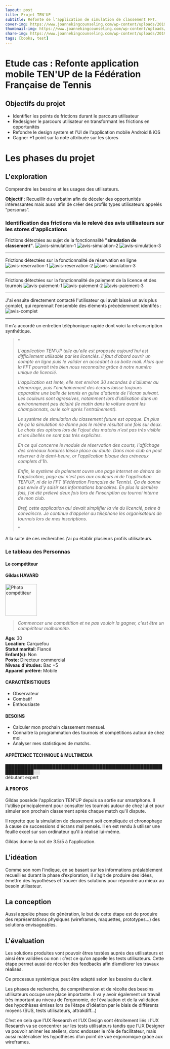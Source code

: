 ```yaml
---
layout: post
title: Projet TEN'UP
subtitle: Refonte de l'application de simulation de classement FFT.
cover-img: https://www.joannekingcounseling.com/wp-content/uploads/2019/01/145819.jpg
thumbnail-img: https://www.joannekingcounseling.com/wp-content/uploads/2019/01/145819.jpg
share-img: https://www.joannekingcounseling.com/wp-content/uploads/2019/01/145819.jpg
tags: [books, test]
---
```


# Etude cas : Refonte application mobile TEN'UP de la Fédération Française de Tennis

## Objectifs du projet

* Identifier les points de frictions durant le parcours utilisateur
* Redesigner le parcours utilisateur en transformant les frictions en opportunités
* Refondre le design system et l'UI de l'application mobile Android & iOS
* Gagner +1 point sur la note attribuée sur les stores
 

# Les phases du projet

## **L'exploration**
Comprendre les besoins et les usages des utilisateurs.

__Objectif__ : Recueillir du verbatim afin de déceler des opportunités intéressantes mais aussi afin de créer des profils types utilisateurs appelés “personas”.

### Identification des frictions via le relevé des avis utilisateurs sur les stores d'applications

Frictions détectées au sujet de la fonctionnalité **"simulation de classement"**.
![avis-simulation-1](../assets/img/TENUP/avis-simulation-1.png "Avis fonctionnalité silmulation classement n°1")
![avis-simulation-2](../assets/img/TENUP/avis-simulation-2.png "Avis fonctionnalité silmulation classement n°2")
![avis-simulation-3](../assets/img/TENUP/avis-simulation-3.png "Avis fonctionnalité silmulation classement n°3")

___

Frictions détectées sur la fonctionnalité de réservation en ligne
![avis-reservation-1](../assets/img/TENUP/avis-reservation-1.png "Avis fonctionnalité réservation n°1")
![avis-reservation-2](../assets/img/TENUP/avis-reservation-2.png "Avis fonctionnalité réservation n°2")
![avis-simulation-3](../assets/img/TENUP/avis-reservation-3.png "Avis fonctionnalité réservation n°3")

___

Frictions détectées sur la fonctionnalité de paiement de la licence et des tournois
![avis-paiement-1](../assets/img/TENUP/avis-paiement-1.png "Avis fonctionnalité paiement n°1")
![avis-paiement-2](../assets/img/TENUP/avis-paiement-2.png "Avis fonctionnalité paiement n°2")
![avis-paiement-3](../assets/img/TENUP/avis-paiement-3.png "Avis fonctionnalité paiement n°3")

---

J'ai ensuite directement contacté l'utilisateur qui avait laissé un avis plus complet, qui reprennait l'ensemble des éléments précédemment identifés : 
![avis-complet](../assets/img/TENUP/avis-complet.png "Avis fonctionnalité paiement n°3")

---

Il m'a accordé un entretien téléphonique rapide dont voici la retranscription synthétique.

> "
> 
> _L'application TEN'UP telle qu'elle est proposée aujourd'hui est difficilement utilisable par les licenciés. Il faut d'abord ouvrir un compte en ligne puis le valider en accédant à sa boite mail. Alors que la FFT pourrait très bien nous reconnaitre grâce à notre numéro unique de licencié._
>
> _L'application est lente, elle met environ 30 secondes à s'allumer au démarrage, puis l'enchainement des écrans laisse toujours apparaitre une balle de tennis en guise d'attente de l'écran suivant.
Les couleurs sont agressives, notamment lors d'utilisation dans un environnement peu éclairé (le matin dans la voiture avant les championnats, ou le soir après l'entraînement)._
>
> _Le système de simulation du classement future est opaque. En plus de ça la simulation ne donne pas le même résultat une fois sur deux. Le choix des options lors de l'ajout des matchs n'est pas très visible et les libellés ne sont pas très explicites._
>
> _En ce qui concerne le module de réservation des courts, l'affichage des crénéaux horaires laisse place au doute. Dans mon club on peut réserver à la demi-heure, or l'application bloque des créneaux complets d'1h._
>
> _Enfin, le système de paiement ouvre une page internet en dehors de l'application, page qui n'est pas aux couleurs ni de l'application TEN'UP, ni de la FFT (Fédération Française de Tennis). Ça de donne pas envie d'y saisir ses informations bancaires.
En plus la dernière fois, j'ai été prélevé deux fois lors de l'inscription au tournoi interne de mon club._
>
> _Bref, cette application qui devait simplifier la vie du licencié, peine à convaincre. Je continue d'appeler au téléphone les organisateurs de tournois lors de mes inscriptions._
> 
> "

A la suite de ces recherches j'ai pu établir plusieurs profils utilisateurs.

### Le tableau des Personnas

#### __Le compétiteur__

#### Gildas HAVARD
<img src="../assets/img/TENUP/personnas_competiteur.jpeg" alt="Photo compétiteur" height="100"/>

> _Commencer une compétition et ne pas vouloir la gagner, c'est être un compétiteur malhonnête._

**Age:** 30<br> 
**Location:** Carquefou<br> 
**Statut marital:** Fiancé<br> 
**Enfant(s):** Non<br> 
**Poste:** Directeur commercial<br> 
**Niveau d'études:** Bac +5<br>
**Appareil préféré:** Mobile

#### CARACTÉRISTIQUES
* Observateur
* Combatif
* Enthousiaste

#### BESOINS

* Calculer mon prochain classement mensuel.
* Connaitre la programmation des tournois et compétitions autour de chez moi.
* Analyser mes statistiques de matchs.


#### APPÉTENCE TECHNIQUE & MULTIMEDIA
███████████████████████████████████████████████████████████░░<br> 
débutant                                                                                                                                      expert

#### À PROPOS

Gildas possède l'application TEN'UP depuis sa sortie sur smartphone.
Il l'utilise principalement pour consulter les tournois autour de chez lui et pour simuler son prochain classement après chaque match qu'il dispute.

Il regrette que la simulation de classement soit compliquée et chronophage à cause de successions d'écrans mal pensés.
Il en est rendu à utiliser une feuille excel sur son ordinateur qu'il à réalisé lui-même.

Gildas donne la not de 3.5/5 à l'application.

## **L'idéation**
Comme son nom l’indique, en se basant sur les informations préalablement recueillies durant la phase d’exploration, il s’agit de produire des idées, émettre des hypothèses et trouver des solutions pour répondre au mieux au besoin utilisateur.

## **La conception**
Aussi appelée phase de génération, le but de cette étape est de produire des représentations physiques (wireframes, maquettes, prototypes…) des solutions envisageables.


## **L'évaluation**
Les solutions produites vont pouvoir êtres testées auprès des utilisateurs et ainsi être validées ou non : c’est ce qu’on appelle les tests utilisateurs. Cette étape permet aussi de récolter des feedbacks afin d’améliorer les travaux réalisés.

Ce processus systémique peut être adapté selon les besoins du client.

Les phases de recherche, de compréhension et de récolte des besoins utilisateurs occupe une place importante. Il va y avoir également un travail très important au niveau de l’ergonomie, de l’évaluation et de la validation des hypothèses émises lors de l’étape d’idéation par le biais de différents moyens (SUS, tests utilisateurs, attrakdiff…)

C’est en cela que l’UX Research et l’UX Design sont étroitement liés : l’UX Research va se concentrer sur les tests utilisateurs tandis que l’UX Designer va pouvoir animer les ateliers, donc endosser le rôle de facilitateur, mais aussi matérialiser les hypothèses d’un point de vue ergonomique grâce aux wireframes.